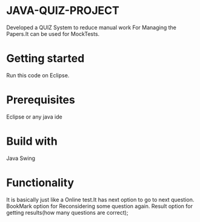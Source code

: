 # JAVA-QUIZ-PROJECT
Developed a QUIZ System to reduce manual work For Managing the Papers.It can be used for MockTests.

# Getting started
Run this code on Eclipse.

# Prerequisites
Eclipse or any java ide

# Build  with
Java Swing

# Functionality
It is basically  just like a Online test.It has 
next option to go to next question.
BookMark option for Reconsidering some question again.
Result option for getting results(how many questions are correct);

